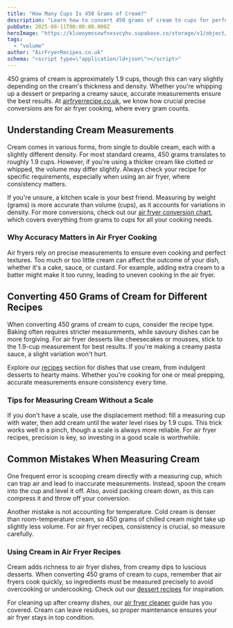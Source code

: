 ```yaml
---
title: "How Many Cups Is 450 Grams of Cream?"
description: "Learn how to convert 450 grams of cream to cups for perfect baking and cooking every time. Get accurate measurements in seconds!"
pubDate: 2025-08-11T00:00:00.000Z
heroImage: "https://klueoymssxwfnxsvcyhv.supabase.co/storage/v1/object/public/md/how-many-cups-is-450-grams-of-cream-88c11adb.webp"
tags:
  - "volume"
author: "AirFryerRecipes.co.uk"
schema: "<script type=\"application/ld+json\"></script>"
---
```


<p>450 grams of cream is approximately 1.9 cups, though this can vary slightly depending on the cream's thickness and density. Whether you're whipping up a dessert or preparing a creamy sauce, accurate measurements ensure the best results. At <a href=https://www.airfryerrecipe.co.uk>airfryerrecipe.co.uk</a>, we know how crucial precise conversions are for air fryer cooking, where every gram counts.</p>

<h2>Understanding Cream Measurements</h2>
<p>Cream comes in various forms, from single to double cream, each with a slightly different density. For most standard creams, 450 grams translates to roughly 1.9 cups. However, if you're using a thicker cream like clotted or whipped, the volume may differ slightly. Always check your recipe for specific requirements, especially when using an air fryer, where consistency matters.</p>
<p>If you're unsure, a kitchen scale is your best friend. Measuring by weight (grams) is more accurate than volume (cups), as it accounts for variations in density. For more conversions, check out our <a href=https://www.airfryerrecipe.co.uk/air-fryer-conversion-chart>air fryer conversion chart</a>, which covers everything from grams to cups for all your cooking needs.</p>

<h3>Why Accuracy Matters in Air Fryer Cooking</h3>
<p>Air fryers rely on precise measurements to ensure even cooking and perfect textures. Too much or too little cream can affect the outcome of your dish, whether it's a cake, sauce, or custard. For example, adding extra cream to a batter might make it too runny, leading to uneven cooking in the air fryer.</p>

<h2>Converting 450 Grams of Cream for Different Recipes</h2>
<p>When converting 450 grams of cream to cups, consider the recipe type. Baking often requires stricter measurements, while savoury dishes can be more forgiving. For air fryer desserts like cheesecakes or mousses, stick to the 1.9-cup measurement for best results. If you're making a creamy pasta sauce, a slight variation won't hurt.</p>
<p>Explore our <a href=https://www.airfryerrecipe.co.uk/recipes>recipes</a> section for dishes that use cream, from indulgent desserts to hearty mains. Whether you're cooking for one or meal prepping, accurate measurements ensure consistency every time.</p>

<h3>Tips for Measuring Cream Without a Scale</h3>
<p>If you don't have a scale, use the displacement method: fill a measuring cup with water, then add cream until the water level rises by 1.9 cups. This trick works well in a pinch, though a scale is always more reliable. For air fryer recipes, precision is key, so investing in a good scale is worthwhile.</p>

<h2>Common Mistakes When Measuring Cream</h2>
<p>One frequent error is scooping cream directly with a measuring cup, which can trap air and lead to inaccurate measurements. Instead, spoon the cream into the cup and level it off. Also, avoid packing cream down, as this can compress it and throw off your conversion.</p>
<p>Another mistake is not accounting for temperature. Cold cream is denser than room-temperature cream, so 450 grams of chilled cream might take up slightly less volume. For air fryer recipes, consistency is crucial, so measure carefully.</p>

<h3>Using Cream in Air Fryer Recipes</h3>
<p>Cream adds richness to air fryer dishes, from creamy dips to luscious desserts. When converting 450 grams of cream to cups, remember that air fryers cook quickly, so ingredients must be measured precisely to avoid overcooking or undercooking. Check out our <a href=https://www.airfryerrecipe.co.uk/recipe-category/dessert>dessert recipes</a> for inspiration.</p>

<p>For cleaning up after creamy dishes, our <a href=https://www.airfryerrecipe.co.uk/air-fryer-cleaner>air fryer cleaner</a> guide has you covered. Cream can leave residues, so proper maintenance ensures your air fryer stays in top condition.</p>